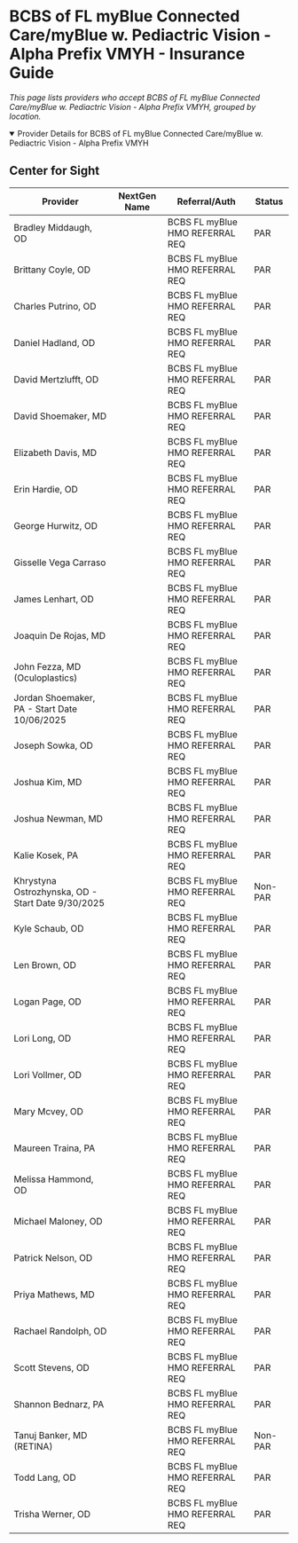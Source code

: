# BCBS of FL myBlue Connected Care/myBlue w. Pediactric Vision - Alpha Prefix VMYH - Insurance Guide

*This page lists providers who accept BCBS of FL myBlue Connected Care/myBlue w. Pediactric Vision - Alpha Prefix VMYH, grouped by location.*

<details open><summary>Provider Details for BCBS of FL myBlue Connected Care/myBlue w. Pediactric Vision - Alpha Prefix VMYH</summary>

## Center for Sight

| Provider | NextGen Name | Referral/Auth | Status |
|----------|-------------|--------------|--------|
| Bradley Middaugh, OD |  | BCBS FL myBlue HMO REFERRAL REQ | PAR |
| Brittany Coyle, OD |  | BCBS FL myBlue HMO REFERRAL REQ | PAR |
| Charles Putrino, OD |  | BCBS FL myBlue HMO REFERRAL REQ | PAR |
| Daniel Hadland, OD |  | BCBS FL myBlue HMO REFERRAL REQ | PAR |
| David Mertzlufft, OD |  | BCBS FL myBlue HMO REFERRAL REQ | PAR |
| David Shoemaker, MD |  | BCBS FL myBlue HMO REFERRAL REQ | PAR |
| Elizabeth Davis, MD |  | BCBS FL myBlue HMO REFERRAL REQ | PAR |
| Erin Hardie, OD |  | BCBS FL myBlue HMO REFERRAL REQ | PAR |
| George Hurwitz, OD |  | BCBS FL myBlue HMO REFERRAL REQ | PAR |
| Gisselle Vega Carraso |  | BCBS FL myBlue HMO REFERRAL REQ | PAR |
| James Lenhart, OD |  | BCBS FL myBlue HMO REFERRAL REQ | PAR |
| Joaquin De Rojas, MD |  | BCBS FL myBlue HMO REFERRAL REQ | PAR |
| John Fezza, MD (Oculoplastics) |  | BCBS FL myBlue HMO REFERRAL REQ | PAR |
| Jordan Shoemaker, PA - Start Date 10/06/2025 |  | BCBS FL myBlue HMO REFERRAL REQ | PAR |
| Joseph Sowka, OD |  | BCBS FL myBlue HMO REFERRAL REQ | PAR |
| Joshua Kim, MD |  | BCBS FL myBlue HMO REFERRAL REQ | PAR |
| Joshua Newman, MD |  | BCBS FL myBlue HMO REFERRAL REQ | PAR |
| Kalie Kosek, PA |  | BCBS FL myBlue HMO REFERRAL REQ | PAR |
| Khrystyna Ostrozhynska, OD - Start Date 9/30/2025 |  | BCBS FL myBlue HMO REFERRAL REQ | Non-PAR |
| Kyle Schaub, OD |  | BCBS FL myBlue HMO REFERRAL REQ | PAR |
| Len Brown, OD |  | BCBS FL myBlue HMO REFERRAL REQ | PAR |
| Logan Page, OD |  | BCBS FL myBlue HMO REFERRAL REQ | PAR |
| Lori Long, OD |  | BCBS FL myBlue HMO REFERRAL REQ | PAR |
| Lori Vollmer, OD |  | BCBS FL myBlue HMO REFERRAL REQ | PAR |
| Mary Mcvey, OD |  | BCBS FL myBlue HMO REFERRAL REQ | PAR |
| Maureen Traina, PA |  | BCBS FL myBlue HMO REFERRAL REQ | PAR |
| Melissa Hammond, OD |  | BCBS FL myBlue HMO REFERRAL REQ | PAR |
| Michael Maloney, OD |  | BCBS FL myBlue HMO REFERRAL REQ | PAR |
| Patrick Nelson, OD |  | BCBS FL myBlue HMO REFERRAL REQ | PAR |
| Priya Mathews, MD |  | BCBS FL myBlue HMO REFERRAL REQ | PAR |
| Rachael Randolph, OD |  | BCBS FL myBlue HMO REFERRAL REQ | PAR |
| Scott Stevens, OD |  | BCBS FL myBlue HMO REFERRAL REQ | PAR |
| Shannon Bednarz, PA |  | BCBS FL myBlue HMO REFERRAL REQ | PAR |
| Tanuj Banker, MD (RETINA) |  | BCBS FL myBlue HMO REFERRAL REQ | Non-PAR |
| Todd Lang, OD |  | BCBS FL myBlue HMO REFERRAL REQ | PAR |
| Trisha Werner, OD |  | BCBS FL myBlue HMO REFERRAL REQ | PAR |

</details>


